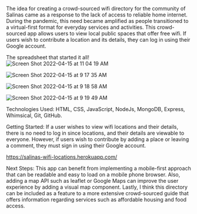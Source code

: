 The idea for creating a crowd-sourced wifi directory for the community of Salinas came as a response to the lack of access to reliable home internet. During the pandemic, this need became amplified as people transitioned to a virtual-first format for everyday services and activities. This crowd-sourced app allows users to view local public spaces that offer free wifi. If users wish to contribute a location and its details, they can log in using their Google account.

The spreadsheet that started it all!
![Screen Shot 2022-04-15 at 11 04 19 AM](https://user-images.githubusercontent.com/67360761/163605323-cbb92c98-2e13-4c18-8ceb-8bfb9c79030b.png)



![Screen Shot 2022-04-15 at 9 17 35 AM](https://user-images.githubusercontent.com/67360761/163594983-38a87fde-9554-459c-be1a-33e79efbd61e.png)

![Screen Shot 2022-04-15 at 9 18 58 AM](https://user-images.githubusercontent.com/67360761/163595134-33021a64-fb9c-4bdc-a196-eee07c70ae0c.png)


![Screen Shot 2022-04-15 at 9 19 49 AM](https://user-images.githubusercontent.com/67360761/163595221-34b7bb46-9f14-43e3-a572-56d7a2399010.png)



Technologies Used: HTML, CSS, JavaScript, NodeJs, MongoDB, Express, Whimsical, Git, GitHub.


Getting Started: If a user wishes to view wifi locations and their details, there is no need to log in since locations, and their details are viewable to everyone. However, if users wish to contribute by adding a place or leaving a comment, they must sign in using their Google account.

https://salinas-wifi-locations.herokuapp.com/

Next Steps: This app can benefit from implementing a mobile-first approach that can be readable and easy to load on a mobile phone browser. Also, adding a map API such as leaflet or Google Maps can improve the user experience by adding a visual map component. Lastly, I think this directory can be included as a feature to a more extensive crowd-sourced guide that offers information regarding services such as affordable housing and food access. 
